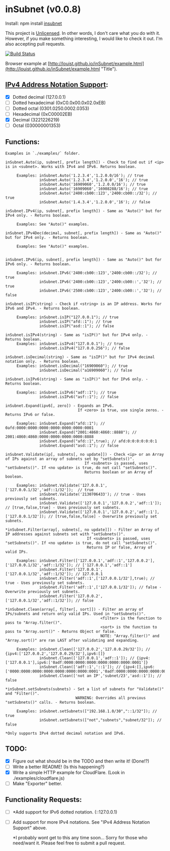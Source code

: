 inSubnet (v0.0.8)
======

Install: npm install [insubnet](https://npmjs.org/package/insubnet "Title")

This project is [Unlicensed](http://unlicense.org/ "Title").
In other words, I don't care what you do with it.
However, if you make something interesting, I would like to check it out.
I'm also accepting pull requests.

[![Build Status](https://travis-ci.org/LouisT/inSubnet.png?branch=master)](https://travis-ci.org/LouisT/inSubnet)

Browser example at [http://louist.github.io/inSubnet/example.html](http://louist.github.io/inSubnet/example.html "Title").

[IPv4 Address Notation Support](http://en.wikipedia.org/wiki/IPv4#Address_representations "Title"): 
------
- [x] Dotted decimal (127.0.0.1)
- [ ] Dotted hexadecimal (0xC0.0x00.0x02.0xEB)
- [ ] Dotted octal (0301.0250.0002.0353)
- [ ] Hexadecimal (0xC00002EB)
- [x] Decimal (3221226219)
- [ ] Octal (030000001353)

Functions:
------
    Examples in `./examples/` folder.

    inSubnet.Auto(ip, subnet[, prefix length]) - Check to find out if <ip> is in <subnet>. Works with IPv4 and IPv6. Returns boolean.

         Examples: inSubnet.Auto('1.2.3.4','1.2.0.0/16'); // true
                   inSubnet.Auto('1.2.3.4','1.2.0.0','16'); // true
                   inSubnet.Auto('16909060','1.2.0.0/16'); // true
                   inSubnet.Auto('16909060','16908288/16'); // true
                   inSubnet.Auto('2400:cb00::123','2400:cb00::/32'); // true
                   inSubnet.Auto('1.4.3.4','1.2.0.0','16'); // false

    inSubnet.IPv4(ip, subnet[, prefix length]) - Same as "Auto()" but for IPv4 only. - Returns boolean.

         Examples: See "Auto()" examples.

    inSubnet.IPv4Dec(decimal, subnet[, prefix length]) - Same as "Auto()" but for IPv4 only. - Returns boolean.

         Examples: See "Auto()" examples.


    inSubnet.IPv6(ip, subnet[, prefix length]) - Same as "Auto()" but for IPv6 only. - Returns boolean.

         Examples: inSubnet.IPv6('2400:cb00::123','2400:cb00::/32'); // true
                   inSubnet.IPv6('2400:cb00::123','2400:cb00::','32'); // true
                   inSubnet.IPv6('2500:cb00::123','2400:cb00::','32'); // false

    inSubnet.isIP(string) - Check if <string> is an IP address. Works for IPv6 and IPv4. - Returns boolean.

         Examples: inSubnet.isIP("127.0.0.1"); // true
                   inSubnet.isIP("afd::1"); // true
                   inSubnet.isIP("asd::1"); // false
 
    inSubnet.isIPv4(string) - Same as "isIP()" but for IPv4 only. - Returns boolean.
         Examples: inSubnet.isIPv4("127.0.0.1"); // true
                   inSubnet.isIPv4("127.0.0.256"); // false

    inSubnet.isDecimal(string) - Same as "isIP()" but for IPv4 decimal notation only. - Returns boolean.
         Examples: inSubnet.isDecimal("16909060"); // true
                   inSubnet.isDecimal("a16909060"); // false

    inSubnet.isIPv6(string) - Same as "isIP()" but for IPv6 only. - Returns boolean.

         Examples: inSubnet.isIPv6("adf::1"); // true
                   inSubnet.isIPv6("asf::1"); // false

    inSubnet.Expand(ipv6[, zero]) - Expands an IPv6.
                                    If <zero> is true, use single zeros. - Returns IPv6 or false.

         Examples: inSubnet.Expand("afd::1"); // 0afd:0000:0000:0000:0000:0000:0000:0001
                   inSubnet.Expand("2001:4860:4860::8888"); // 2001:4860:4860:0000:0000:0000:0000:8888
                   inSubnet.Expand("afd::1",true); // afd:0:0:0:0:0:0:1
                   inSubnet.Expand("asd::1"); // false

    inSubnet.Validate(ip[, subnets[, no update]]) - Check <ip> or an Array of IPs against an array of subnets set by "setSubnets()".
                                       If <subnets> is passed, uses "setSubnets()". If <no update> is true, do not call "setSubnets()".
                                       Returns boolean or an Array of boolean.

         Examples: inSubnet.Validate('127.0.0.1',['127.0.0.1/32','adf::1/32']);  // true
                   inSubnet.Validate('2130706433'); // true - Uses previously set subnets.
                   inSubnet.Validate(['127.0.0.1','127.0.0.2','adf::1']); // [true,false,true] - Uses previously set subnets.
                   inSubnet.Validate(['127.0.0.1','127.0.0.2','adf::1'],['127.0.0.1/32']); // [true,false,false] - Overwrite previously set subnets.

    *inSubnet.Filter(array[, subnets[, no update]]) - Filter an Array of IP addresses against subnets set with "setSubnets()".
                                        If <subnets> is passed, uses "setSubnets()". If <no update> is true, do not call "setSubnets()".
                                        Returns IP or false, Array of valid IPs.

         Examples: inSubnet.Filter(['127.0.0.1','adf::1','127.0.0.2'],['127.0.0.1/32','adf::1/32']); // ['127.0.0.1','adf::1']
                   inSubnet.Filter('127.0.0.1',['127.0.0.1/32','adf::1/32']); // 127.0.0.1
                   inSubnet.Filter('adf::1',['127.0.0.1/32'],true); // true - Uses previously set subnets.
                   inSubnet.Filter('adf::1',['127.0.0.1/32']); // false - Overwrite previously set subnets.
                   inSubnet.Filter('127.0.0.2',['127.0.0.1/32','adf::1/32']); // false

    *inSubnet.Clean(array[, filter[, sort]]) - Filter an array of IPs/subnets and return only valid IPs. Used in "setSubnets()".
                                              <filter> is the function to pass to "Array.filter()".
                                              <sort> is the function to pass to "Array.sort()" - Returns Object or false.
                                              NOTE: "Array.filter()" and "Array.sort()" are ran LAST after validating and expanding.

         Examples: inSubnet.Clean(['127.0.0.2','127.0.0.29/32']); // {ipv4:['127.0.0.2','127.0.0.29/32'],ipv6:[]}
                   inSubnet.Clean(['127.0.0.1','adf::1']); // {ipv4:['127.0.0.1'],ipv6:['0adf:0000:0000:0000:0000:0000:0000:0001']}
                   inSubnet.Clean(['adf::1','::1']); // {ipv4:[],ipv6:['0000:0000:0000:0000:0000:0000:0000:0001','0adf:0000:0000:0000:0000:0000:0000:0001']}
                   inSubnet.Clean(['not an IP','subnet/23','asd::1']); // false

    *inSubnet.setSubnets(subnets) - Set a list of subnets for "Validate()" and "Filter()".
                                   WARNING: Overrides all previous "setSubnets()" calls. - Returns boolean.

         Examples: inSubnet.setSubnets(["192.168.1.0/30","::1/32"]); // true
                   inSubnet.setSubnets(["not","subnets","subnet/32"]); // false

    *Only supports IPv4 dotted decimal notation and IPv6.

TODO:
------
- [x] Figure out what should be in the TODO and then write it! (Done!?)
- [ ] Write a better README! (Is this happening?)
- [x] Write a simple HTTP example for CloudFlare. (Look in ./examples/cloudflare.js)
- [ ] Make "Exporter" better.

Functionality Requests:
------
- [ ] *Add support for IPv6 dotted notation. (::127.0.0.1)
- [ ] Add support for more IPv4 notations. See "IPv4 Address Notation Support" above.

    *I probably wont get to this any time soon... Sorry for those who need/want it. Please feel free to submit a pull request.
